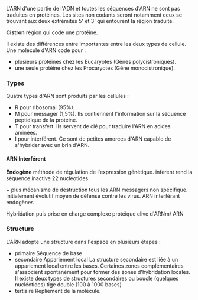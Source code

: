 L'ARN d'une partie de l'ADN et toutes les séquences d'ARN ne sont pas traduites en protéines. Les sites non codants seront notamment ceux se trouvant aux deux extrémités 5' et 3' qui entourent la région traduite.

__Cistron__ région qui code une protéine.

Il existe des différences entre importantes entre les deux types de cellule. Une molécule d'ARN code pour :

* plusieurs protéines chez les Eucaryotes (Gènes polycistroniques).
* une seule protéine chez les Procaryotes (Gène monocistronique).
### Types

Quatre types d'ARN sont produits par les cellules :

* R pour ribosomal (95%).
* M pour messager (1,5%). Ils contiennent l'information sur la séquence peptidique de la protéine.
* T pour transfert. Ils servent de clé pour traduire l'ARN en acides aminées.
* I pour interférent. Ce sont de petites amorces d'ARN capable de s'hybrider avec un brin d'ARN.
#### ARN Interférent 

__Endogène__ méthode de régulation de l'expression génétique. infèrent rend la séquence inactive 22 nucleotides.

\+ plus mécanisme de destruction tous les ARN messagers non spécifique.
initialement évolutif moyen de défense contre les virus. ARN interférant
endogènes

Hybridation puis prise en charge complexe protéique clive d'ARNm/ ARN
### Structure

L'ARN adopte une structure dans l'espace en plusieurs étapes :

* primaire Séquence de base
* secondaire Appariement local La structure secondaire est liée à un appariement local entre les bases. Certaines zones complémentaires s'associent spontanément pour former des zones d'hybridation locales. Il existe deux types de structures secondaires ou boucle (quelques nucléotides) tige double (100 à 1000 bases)
* tertiaire Repliement de la molécule.